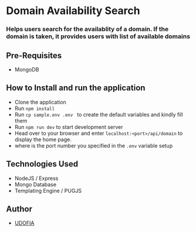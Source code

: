 # Domain Availability Search

### Helps users search for the availablity of a domain. If the domain is taken, it provides users with list of available domains

## Pre-Requisites

- MongoDB

## How to Install and run the application

- Clone the application
- Run `npm install`
- Run `cp sample.env .env ` to create the default variables and kindly fill them
- Run `npm run dev` to start development server
- Head over to your browser and enter `localhost:<port>/api/domain` to display the home page.
- where <port> is the port number you specified in the `.env` variable setup

## Technologies Used

- NodeJS / Express
- Mongo Database
- Templating Engine / PUGJS

## Author

- [UDOFIA](https://github.com/udofia2)
